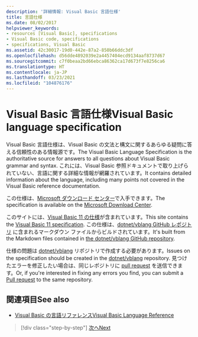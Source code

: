 ```yaml
---
description: '詳細情報: Visual Basic 言語仕様'
title: 言語仕様
ms.date: 08/02/2017
helpviewer_keywords:
- resources [Visual Basic], specifications
- Visual Basic code, specifications
- specifications, Visual Basic
ms.assetid: 42c30017-19d0-442e-87a2-850b66ddc3df
ms.openlocfilehash: d56dde4892039e2a4457404ecd9134aaf8737d67
ms.sourcegitcommit: c7f0beaa2bd66ebca86362ca17d673f7e8256ca6
ms.translationtype: HT
ms.contentlocale: ja-JP
ms.lasthandoff: 03/23/2021
ms.locfileid: "104876176"
---
```

# <a name="visual-basic-language-specification"></a><span data-ttu-id="e64cc-103">Visual Basic 言語仕様</span><span class="sxs-lookup"><span data-stu-id="e64cc-103">Visual Basic language specification</span></span>

<span data-ttu-id="e64cc-104">Visual Basic 言語仕様は、Visual Basic の文法と構文に関するあらゆる疑問に答える信頼性のある情報源です。</span><span class="sxs-lookup"><span data-stu-id="e64cc-104">The Visual Basic Language Specification is the authoritative source for answers to all questions about Visual Basic grammar and syntax.</span></span> <span data-ttu-id="e64cc-105">これには、Visual Basic 参照ドキュメントで取り上げられていない、言語に関する詳細な情報が網羅されています。</span><span class="sxs-lookup"><span data-stu-id="e64cc-105">It contains detailed information about the language, including many points not covered in the Visual Basic reference documentation.</span></span>  
  
<span data-ttu-id="e64cc-106">この仕様は、[Microsoft ダウンロード センター](https://go.microsoft.com/fwlink/?LinkId=188623)で入手できます。</span><span class="sxs-lookup"><span data-stu-id="e64cc-106">The specification is available on the [Microsoft Download Center](https://go.microsoft.com/fwlink/?LinkId=188623).</span></span>  
  
<span data-ttu-id="e64cc-107">このサイトには、[Visual Basic 11 の仕様](../../../../_vblang/spec/introduction.md)が含まれています。</span><span class="sxs-lookup"><span data-stu-id="e64cc-107">This site contains the [Visual Basic 11 specification](../../../../_vblang/spec/introduction.md).</span></span> <span data-ttu-id="e64cc-108">この仕様は、[dotnet/vblang GitHub レポジトリ](https://github.com/dotnet/vblang/blob/main/spec/README.md) に含まれるマークダウン ファイルからビルドされています。</span><span class="sxs-lookup"><span data-stu-id="e64cc-108">It's built from the Markdown files contained in [the dotnet/vblang GitHub repository](https://github.com/dotnet/vblang/blob/main/spec/README.md).</span></span>

<span data-ttu-id="e64cc-109">仕様の問題は [dotnet/vblang](https://github.com/dotnet/vblang/issues) リポジトリで作成する必要があります。</span><span class="sxs-lookup"><span data-stu-id="e64cc-109">Issues on the specification should be created in the [dotnet/vblang](https://github.com/dotnet/vblang/issues) repository.</span></span> <span data-ttu-id="e64cc-110">見つけたエラーを修正したい場合は、同じレポジトリに [pull request](https://github.com/dotnet/vblang/pulls) を送信できます。</span><span class="sxs-lookup"><span data-stu-id="e64cc-110">Or, if you're interested in fixing any errors you find, you can submit a [Pull request](https://github.com/dotnet/vblang/pulls) to the same repository.</span></span>

## <a name="see-also"></a><span data-ttu-id="e64cc-111">関連項目</span><span class="sxs-lookup"><span data-stu-id="e64cc-111">See also</span></span>

- [<span data-ttu-id="e64cc-112">Visual Basic の言語リファレンス</span><span class="sxs-lookup"><span data-stu-id="e64cc-112">Visual Basic Language Reference</span></span>](../../language-reference/index.md)

>[!div class="step-by-step"]
>[<span data-ttu-id="e64cc-113">次へ</span><span class="sxs-lookup"><span data-stu-id="e64cc-113">Next</span></span>](../../../../_vblang/spec/introduction.md)
